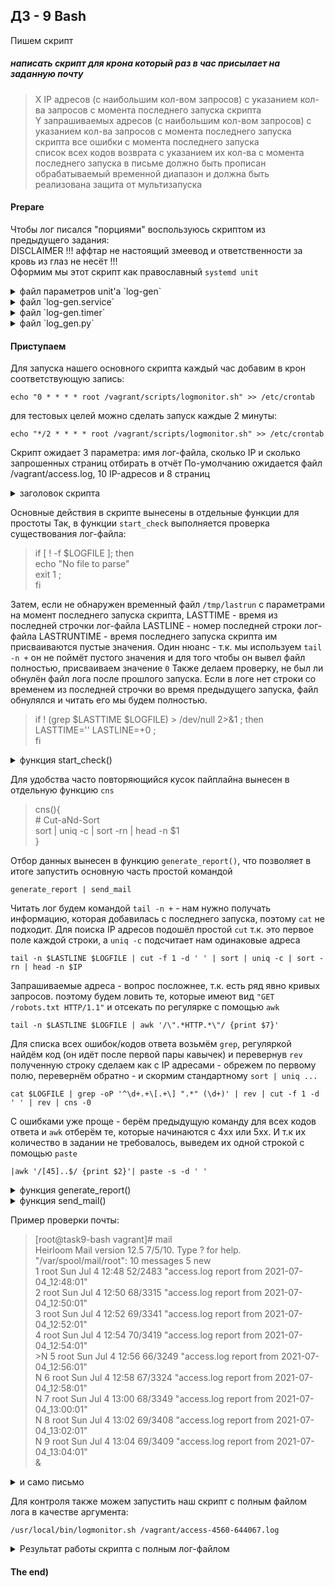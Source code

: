 ## ДЗ - 9   Bash

Пишем скрипт

##### написать скрипт для крона который раз в час присылает на заданную почту

> X IP адресов (с наибольшим кол-вом запросов) с указанием кол-ва запросов c момента последнего запуска скрипта  
> Y запрашиваемых адресов (с наибольшим кол-вом запросов) с указанием кол-ва запросов c момента последнего запуска скрипта 
> все ошибки c момента последнего запуска  
> список всех кодов возврата с указанием их кол-ва с момента последнего запуска   в письме должно быть прописан обрабатываемый временной диапазон и должна быть реализована защита от мультизапуска  

#### Prepare

Чтобы лог писался "порциями" воспользуюсь скриптом из предыдущего задания:  
DISCLAIMER 
!!! аффтар не настоящий змеевод и ответственности за кровь из глаз не несёт !!!  
Оформим мы этот скрипт как православный `systemd unit`

<details>
<summary>файл параметров unit'а `log-gen`</summary>

```    
# Command-line options for log-gen service
LINES=10
SLOG=/vagrant/access-4560-644067.log
DLOG=/vagrant/access.log
```
    
</details>

<details>
<summary>файл `log-gen.service`</summary>

```    
[Unit]
Description=log generator service
After=systemd-journald.service

[Service]
Type=simple
Restart=always
RestartSec=5
EnvironmentFile=/etc/sysconfig/log-gen
ExecStart=/usr/bin/python3 /usr/local/bin/log_gen.py $LINES $SLOG $DLOG
ExecReload=rm $LOG; /usr/bin/python3 /usr/local/bin/log_gen.py

[Install]
WantedBy=multi-user.target
```
    
</details>

<details>
<summary>файл `log-gen.timer`</summary>

```
[Unit]
Description=Run log generator script every 15 seconds

[Timer]
# Run every 30 second
OnUnitActiveSec=30
Unit=log-gen.service

[Install]
WantedBy=multi-user.target
```
    
</details>

<details>
<summary>файл `log_gen.py`</summary>

```
#!/usr/bin/env python3

from sys import argv
import subprocess
# ловим агрументы
try:
    LINE_SHIFT = int(argv[1])
    logfile = argv[2]
    outfile = argv[3]
except IndexError:    
    LINE_SHIFT = 5 # default value
    logfile = '/vagrant/syslog.log' # default value
    outfile = '/vagrant/stplog.log' # default value

# logfile - источник лога
# outfile - файл, который будет мониториться сервисом,  в него будет писаться лог порциями

# определим, с какого места читать источник лога
start = subprocess.run(['wc', '-c', outfile],stdout=subprocess.PIPE,
                                            stderr=subprocess.DEVNULL,
                                             encoding='utf-8')
start = 0 if start.returncode else start.stdout.split()[0]

try:
    with open(logfile) as f_i:
        with open(outfile, 'a') as f_o:
            f_i.seek(int(start))
            for i in range(LINE_SHIFT):
                f_o.write(f_i.readline())
except FileNotFoundError as msg:
    print(f"Error {msg}")
```
    
</details>

####  Приступаем

Для запуска нашего основного скрипта каждый час добавим в крон соответствующую запись:

    echo "0 * * * * root /vagrant/scripts/logmonitor.sh" >> /etc/crontab

для тестовых целей можно сделать запуск каждые 2 минуты:

    echo "*/2 * * * * root /vagrant/scripts/logmonitor.sh" >> /etc/crontab

Скрипт ожидает 3 параметра: 
 имя лог-файла, сколько IP и сколько запрошенных страниц отбирать в отчёт
По-умолчанию ожидается файл /vagrant/access.log, 10 IP-адресов и 8 страниц

<details>
<summary>заголовок скрипта</summary>

```
LOGFILE=$1
LOGFILE=${LOGFILE:-/vagrant/access.log}
LASTRUN=/tmp/lastrun
LOCKFILE=/tmp/logmon.lock
#REPORTFILE=/vagrant/report.txt
IP=$2
IP=${IP:-10}
ADDR=$3
ADDR=${ADDR:-8}
MAILTO="root"
TODAY=$(date +%F_%T)
```
    
</details>

Основные действия в скрипте вынесены в отдельные функции для простоты 
Так, в функции `start_check` выполняется проверка существования лог-файла:

> if [ ! -f $LOGFILE ]; then  
>     echo "No file to parse"  
>     exit 1 ;  
>     fi  

Затем, если не обнаружен временный файл `/tmp/lastrun` c параметрами на момент последнего запуска скрипта,
LASTTIME - время из последней строчки лог-файла
LASTLINE - номер поcледней строки лог-файла
LASTRUNTIME - время последнего запуска скрипта
им присваиваются пустые значения. 
Один нюанс - т.к. мы используем `tail -n +` он не поймёт пустого значения и для того чтобы он вывел файл полностью,
присваиваем значение `0`
Также делаем проверку, не был ли обнулён файл лога после прошлого запуска.
Если в логе нет строки со временем из последней строчки во время предыдущего запуска, файл обнулялся и читать его мы будем полностью.

> if ! (grep $LASTTIME $LOGFILE) > /dev/null 2>&1 ; then  
> LASTTIME='' 
> LASTLINE=+0 ;  
> fi 

<details>
<summary>функция start_check()</summary>

```
start_check(){
    if [ ! -f $LOGFILE ]; then
    echo "No file to parse"
    exit 1 ;
    fi
    # if not exist $LASTRUN file = first start. 
    if [ ! -f $LASTRUN ]; then
    LASTTIME=''
    LASTLINE=+0
    LASTRUNTIME='' ; 
    else 
    read LASTTIME LASTLINE LASTRUNTIME < $LASTRUN ;
      # check if log file not been truncated
      if ! (grep $LASTTIME $LOGFILE) > /dev/null 2>&1 ; then 
      LASTTIME=''
      LASTLINE=+0 ; 
      fi
    fi
}
```
    
</details>

Для удобства часто повторяющийся кусок пайплайна вынесен в отдельную функцию `cns`

> cns(){  
>     # Cut-aNd-Sort   
>     sort | uniq -c | sort -rn | head -n $1  
> }  

Отбор данных вынесен в функцию `generate_report()`, что позволяет в итоге запустить основную часть простой командой 

    generate_report | send_mail

Читать лог будем командой `tail -n +` - нам нужно получать информацию, которая добавилась с последнего запуска, поэтому `cat` не подходит.
Для поиска IP адресов подошёл простой `cut` т.к. это первое поле каждой строки, а `uniq -c` подсчитает нам одинаковые адреса

    tail -n $LASTLINE $LOGFILE | cut -f 1 -d ' ' | sort | uniq -c | sort -rn | head -n $IP 

Запрашиваемые адреса - вопрос посложнее, т.к. есть ряд явно кривых запросов. поэтому будем ловить те, которые имеют вид `"GET /robots.txt HTTP/1.1"` и отсекать по регулярке с помощью `awk`

    tail -n $LASTLINE $LOGFILE | awk '/\".*HTTP.*\"/ {print $7}' 

Для списка всех ошибок/кодов ответа возьмём `grep`, регуляркой найдём код (он идёт после первой пары кавычек) и перевернув `rev` полученную строку сделаем как с IP адресами - обрежем по первому полю, перевернём обратно - и скормим стандартному `sort | uniq ...` 

    cat $LOGFILE | grep -oP '^\d+.+\[.+\] ".*" (\d+)' | rev | cut -f 1 -d ' ' | rev | cns -0

С ошибками уже проще - берём предыдущую команду для всех кодов ответа и `awk` отберём те, которые начинаются с 4xx или 5xx.
И т.к их количество в задании не требовалось, выведем их одной строкой с помощью `paste`

    |awk '/[45]..$/ {print $2}'| paste -s -d ' ' 


<details>
<summary>функция generate_report()</summary>

```
generate_report(){
    # header
    echo "----------------------------------------------------"
    echo "=     Report period: ${LASTRUNTIME} - ${TODAY}     ="
    echo "----------------------------------------------------"
    echo " "
    # ip
    echo "TOP ${IP} IP адресов с наибольшим количеством запросов: "
    echo "----------------------------------------------------"
    tail -n +${LASTLINE} $LOGFILE | cut -f 1 -d ' ' | cns $IP | awk '{print $1, "запросов с IP-адреса", $2}'
    echo " "
    # requested pages
    echo "TOP ${ADDR} запрашиваемых адресов на сервере: "
    echo "----------------------------------------------------"
    tail -n +${LASTLINE} $LOGFILE | awk '/\".*HTTP.*\"/ {print $7}' | cns $ADDR | awk '{print $1, "раз запрашивалась страница", $2}'
    echo " "
    # all errors - no requirenemt to count them!
    echo "Все ошибки c момента последнего запуска: "
    echo "----------------------------------------------------"
    tail -n +${LASTLINE} $LOGFILE | grep -oP '^\d+.+\[.+\] ".*" (\d+)' | rev | cut -f 1 -d ' ' | rev | cns -0 | awk '/[45]..$/ {print $2}'| paste -s -d ' ' 
    echo " "
    # all codes
    echo "Cписок всех кодов возврата и их количество: "
    echo "----------------------------------------------------"
    tail -n +${LASTLINE} $LOGFILE | grep -oP '^\d+.+\[.+\] ".*" (\d+)' | rev | cut -f 1 -d ' ' | rev | cns -0 | awk '{print "код", $2, "был возвращён", $1, "раз"}'
    echo " "
    echo "===================================================="

}
```
    
</details>

<details>
<summary>функция send_mail()</summary>
    
```
send_mail(){
    mail -s "access.log report from ${TODAY}" $MAILTO
}
```
    
</details>

Пример проверки почты:

>  [root@task9-bash vagrant]# mail  
>  Heirloom Mail version 12.5 7/5/10.  Type ? for help.  
>  "/var/spool/mail/root": 10 messages 5 new  
>      1 root                  Sun Jul  4 12:48  52/2483  "access.log report from 2021-07-04_12:48:01"  
>      2 root                  Sun Jul  4 12:50  68/3315  "access.log report from 2021-07-04_12:50:01"  
>      3 root                  Sun Jul  4 12:52  69/3341  "access.log report from 2021-07-04_12:52:01"  
>      4 root                  Sun Jul  4 12:54  70/3419  "access.log report from 2021-07-04_12:54:01"  
>  \>N  5 root                  Sun Jul  4 12:56  66/3249  "access.log report from 2021-07-04_12:56:01"  
>   N  6 root                  Sun Jul  4 12:58  67/3324  "access.log report from 2021-07-04_12:58:01"  
>   N  7 root                  Sun Jul  4 13:00  68/3349  "access.log report from 2021-07-04_13:00:01"  
>   N  8 root                  Sun Jul  4 13:02  69/3408  "access.log report from 2021-07-04_13:02:01"  
>   N  9 root                  Sun Jul  4 13:04  69/3409  "access.log report from 2021-07-04_13:04:01"  
>  &   


<details>
<summary>и само письмо</summary>

```
Message 10:
From root@task9-bash.localdomain  Sun Jul  4 13:06:01 2021
Return-Path: <root@task9-bash.localdomain>
X-Original-To: root
Delivered-To: root@task9-bash.localdomain
Date: Sun, 04 Jul 2021 13:06:01 +0000
To: root@task9-bash.localdomain
Subject: access.log report from 2021-07-04_13:06:01
User-Agent: Heirloom mailx 12.5 7/5/10
Content-Type: text/plain; charset=utf-8
From: root@task9-bash.localdomain (root)
Status: R

----------------------------------------------------
=     Report period: 2021-07-04_13:04:01 - 2021-07-04_13:06:01     =
----------------------------------------------------
 
TOP 15 IP адресов с наибольшим количеством запросов: 
----------------------------------------------------
45 запросов с IP-адреса 93.158.167.130
39 запросов с IP-адреса 109.236.252.130
37 запросов с IP-адреса 212.57.117.19
33 запросов с IP-адреса 188.43.241.106
31 запросов с IP-адреса 87.250.233.68
24 запросов с IP-адреса 62.75.198.172
22 запросов с IP-адреса 148.251.223.21
20 запросов с IP-адреса 185.6.8.9
17 запросов с IP-адреса 217.118.66.161
16 запросов с IP-адреса 95.165.18.146
12 запросов с IP-адреса 95.108.181.93
12 запросов с IP-адреса 62.210.252.196
12 запросов с IP-адреса 185.142.236.35
12 запросов с IP-адреса 162.243.13.195
8 запросов с IP-адреса 163.179.32.118
 
TOP 10 запрашиваемых адресов на сервере: 
----------------------------------------------------
157 раз запрашивалась страница /
120 раз запрашивалась страница /wp-login.php
57 раз запрашивалась страница /xmlrpc.php
26 раз запрашивалась страница /robots.txt
12 раз запрашивалась страница /favicon.ico
9 раз запрашивалась страница /wp-includes/js/wp-embed.min.js?ver=5.0.4
7 раз запрашивалась страница /wp-admin/admin-post.php?page=301bulkoptions
7 раз запрашивалась страница /1
6 раз запрашивалась страница /wp-content/uploads/2016/10/robo5.jpg
6 раз запрашивалась страница /wp-content/uploads/2016/10/robo4.jpg
 
Все ошибки c момента последнего запуска: 
----------------------------------------------------
404 400 500 499 405 403

Cписок всех кодов возврата и их количество: 
----------------------------------------------------
код 200 был возвращён 498 раз
код 301 был возвращён 95 раз
код 404 был возвращён 51 раз
код 400 был возвращён 18 раз
код 500 был возвращён 3 раз
код 499 был возвращён 2 раз
код 405 был возвращён 1 раз
код 403 был возвращён 1 раз
код 304 был возвращён 1 раз
 
====================================================
```
    
</details>

Для контроля также можем запустить наш скрипт с полным файлом лога в качестве аргумента:

    /usr/local/bin/logmonitor.sh /vagrant/access-4560-644067.log


<details>
<summary>Результат работы скрипта с полным лог-файлом </summary>

```
Message 22:
From root@task9-bash.localdomain  Sun Jul  4 13:29:08 2021
Return-Path: <root@task9-bash.localdomain>
X-Original-To: root
Delivered-To: root@task9-bash.localdomain
Date: Sun, 04 Jul 2021 13:29:08 +0000
To: root@task9-bash.localdomain
Subject: access.log report from 2021-07-04_13:29:08
User-Agent: Heirloom mailx 12.5 7/5/10
Content-Type: text/plain; charset=utf-8
From: root@task9-bash.localdomain (root)
Status: R

----------------------------------------------------
=     Report period: 2021-07-04_13:28:01 - 2021-07-04_13:29:08     =
----------------------------------------------------
 
TOP 15 IP адресов с наибольшим количеством запросов: 
----------------------------------------------------
45 запросов с IP-адреса 93.158.167.130
39 запросов с IP-адреса 109.236.252.130
37 запросов с IP-адреса 212.57.117.19
33 запросов с IP-адреса 188.43.241.106
31 запросов с IP-адреса 87.250.233.68
24 запросов с IP-адреса 62.75.198.172
22 запросов с IP-адреса 148.251.223.21
20 запросов с IP-адреса 185.6.8.9
17 запросов с IP-адреса 217.118.66.161
16 запросов с IP-адреса 95.165.18.146
12 запросов с IP-адреса 95.108.181.93
12 запросов с IP-адреса 62.210.252.196
12 запросов с IP-адреса 185.142.236.35
12 запросов с IP-адреса 162.243.13.195
8 запросов с IP-адреса 163.179.32.118
 
TOP 10 запрашиваемых адресов на сервере: 
----------------------------------------------------
157 раз запрашивалась страница /
120 раз запрашивалась страница /wp-login.php
57 раз запрашивалась страница /xmlrpc.php
26 раз запрашивалась страница /robots.txt
12 раз запрашивалась страница /favicon.ico
9 раз запрашивалась страница /wp-includes/js/wp-embed.min.js?ver=5.0.4
7 раз запрашивалась страница /wp-admin/admin-post.php?page=301bulkoptions
7 раз запрашивалась страница /1
6 раз запрашивалась страница /wp-content/uploads/2016/10/robo5.jpg
6 раз запрашивалась страница /wp-content/uploads/2016/10/robo4.jpg
 
Все ошибки c момента последнего запуска: 
----------------------------------------------------
404 400 500 499 405 403

Cписок всех кодов возврата и их количество: 
----------------------------------------------------
код 200 был возвращён 498 раз
код 301 был возвращён 95 раз
код 404 был возвращён 51 раз
код 400 был возвращён 18 раз
код 500 был возвращён 3 раз
код 499 был возвращён 2 раз
код 405 был возвращён 1 раз
код 403 был возвращён 1 раз
код 304 был возвращён 1 раз
 
====================================================
```
    
</details>


#### The end)
